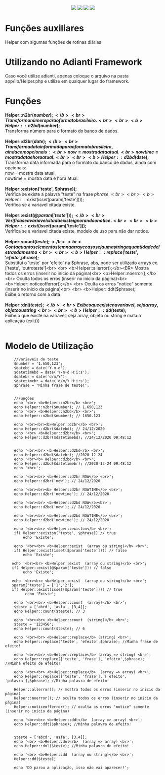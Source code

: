 <p align="center">
<img src="https://img.shields.io/badge/VERSÃO-1.0.0-green">
<img src="https://img.shields.io/badge/Licença-GNU 3.0-success">
<img src="https://img.shields.io/badge/PHP-Adianti-blue">
<img src="https://img.shields.io/badge/PHP->7.2-blueviolet">
</p>

# Funções auxiliares
Helper com algumas funções de rotinas diárias

# Utilizando no Adianti Framework
Caso você utilize adianti, apenas coloque o arquivo na pasta app/lib/Helper.php e utilize em qualquer lugar do framework.

# Funções
<b>Helper::n2br($number);</b><br>
Transforma número para o formato brasileiro.<br>
<br>
<b>Helper::n2bd($number);</b> <br>
Transforma número para o formato do banco de dados.<br>
<br>
<b>Helper::d2br($date);</b> <br>
Transforma data informada para o formato brasileiro, ainda com opcionais:<br>
now = mostra data atual. <br>
nowtime = mostra data e hora atual.<br>
<br>
<b>Helper::d2bd($date);</b> <br>
Transforma data informada para o formato do banco de dados, ainda com opcionais:<br>
now = mostra data atual. <br>
nowtime = mostra data e hora atual.<br>
<br>
<b>Helper::existon('teste', $phrase));</b> <br>
Verifica se existe a palavra "teste" na frase $phrase.<br>
<br>
<b>Helper::exist(isset($param['teste'])));</b> <br>
Verifica se a variavel citada existe.<br>
<br>
<b>Helper::exist(@$param['teste']));</b> <br>
Verifica se a variavel citada existe ignorando o notice.<br>
<br>
<b>Helper::exist(isset($param['teste']));</b> <br>
Verifica se a variavel citada existe, modelo de uso para não dar notice.<br>
<br>
<b>Helper::count($teste);</b> <br>
Conta quantos elementos tem na array e caso seja uma string a quantidade de letras da mesma<br>
<br>
<b>Helper::replace('teste', 'efeito',$phrase);</b> <br>
Substitui o 'teste' por 'efeito' na $phrase, obs, pode ser utilizado arrays ex. ['teste', 'outroteste']<br>
<br>
<b>Helper::allerror();</b><BR>
 Mostra todos os erros (inserir no inicio da página)<br>
<b>Helper::noerror();</b> <br> 
  Oculta todos os erros (inserir no inicio da página)<br>
<b>Helper::noticeofferror();</b> <br>
  Oculta os erros "notice" somente (inserir no inicio da página)<br>
        <br>
<b>Helper::ddt($phrase);</b><br>
Exibe o retorno com a data<br>
<br>
<b>Helper::dnl($teste);</b><br>
Exibe o que existe na variavel, seja array, objeto ou string<br>
<br>
<b>Helper::dd($teste);</b><br>
Exibe o que existe na variavel, seja array, objeto ou string e mata a aplicação (exit())<br>
<br>
# Modelo de Utilização
        //Variaveis de teste
        $number = '1.650,123';
        $datebd = date('Y-m-d');
        $datetimebd = date('Y-m-d H:i:s');
        $datebr = date('d/m/Y');
        $datetimebr = date('d/m/Y H:i:s');
        $phrase = 'Minha frase de teste!';


        //Funções
        echo '<br> <b>Helper::n2br</b> <br>';
        echo Helper::n2br($number); // 1.650,123
        echo '<br> <b>Helper::n2bd</b> <br>';
        echo Helper::n2bd($number); // 1650.123

        echo '<br><br><b>Helper::d2br</b> <br>';
        echo Helper::d2br($datebd); // 24/12/2020
        echo '<br> <b>Helper::d2br</b> <br>';
        echo Helper::d2br($datetimebd); //24/12/2020 09:48:12


        echo '<br><br> <b>Helper::d2bd</b> <br>';
        echo Helper::d2bd($datebr); //2020-12-24
        echo '<br><b> Helper::d2bd</b> <br>';
        echo Helper::d2bd($datetimebr); //2020-12-24 09:48:12
        echo '<br>';
       
        echo '<br><br> <b>Helper::d2br NOW</b> <br>';
        echo Helper::d2br('now'); // 24/12/2020
 
        echo '<br><br><b> Helper::d2br NOWTIME</b> <br>';
        echo Helper::d2br('nowtime'); // 24/12/2020
      
        echo '<br><br> <b>Helper::d2bd NOW</b><br>';
        echo Helper::d2bd('now'); // 24/12/2020
 
        echo '<br><br> <b>Helper::d2bd NOWTIME</b> <br>';
        echo Helper::d2bd('nowtime'); // 24/12/2020
      
        echo '<br><br> <b>Helper::existon</b> <br>';
        if( Helper::existon('teste', $phrase)) // true
            echo 'Existe';
      
        echo '<br><br> <b>Helper::exist  (array ou string)</b> <br>';
        if( Helper::exist(isset($param['teste']))) // false
            echo 'Existe';
     
       echo '<br><br> <b>Helper::exist  (array ou string)</b> <br>';
       if( Helper::exist(@$param['teste'])) // false
            echo 'Existe';

       echo '<br><br> <b>Helper::exist  (array ou string)</b> <br>';
       $param['teste'] = ['1','2'];
       if( Helper::exist(isset($param['teste']))) // true
             echo 'Existe';
      
        echo '<br><br> <b>Helper::count  (array)</b> <br>';
        $teste = ['abcd', 'asfa', [3,4]];
        echo Helper::count($teste); // 3

        echo '<br><br> <b>Helper::count  (string)</b> <br>';
        $teste = '123456';
        echo Helper::count($teste); // 6

        echo '<br><br> <b>Helper::replace</b> (string) <br>';
        echo Helper::replace('teste', 'efeito',$phrase); //Minha frase de efeito!

        echo '<br><br> <b>Helper::replace</b> (array => string) <br>';
        echo Helper::replace(['teste', 'frase'], 'efeito',$phrase); //Minha efeito de efeito!

        echo '<br><br> <b>Helper::replace</b>  (array => array) <br>';
        echo Helper::replace(['teste', 'frase'], ['efeito', 'palavra'],$phrase); //Minha palavra de efeito!

        Helper::allerror(); // mostra todos os erros (inserir no inicio da página)
        Helper::noerror(); // oculta todos os erros (inserir no inicio da página)
        Helper::noticeofferror(); // oculta os erros "notice" somente (inserir no inicio da página)
        
        echo '<br><br> <b>Helper::ddt</b>  (array => array) <br>';
        echo Helper::ddt($phrase); //Minha palavra de efeito!


        $teste = ['abcd', 'asfa', [3,4]];
        echo '<br> <b>Helper::dnl</b>  (array => array) <br>';
        echo Helper::dnl($teste); //Minha palavra de efeito!

        echo '<br> <b>Helper::dd  (array ou string)</b> <br>';      
        Helper::dd($teste);

        echo 'DD parou a aplicação, isso não vai aparecer!';

